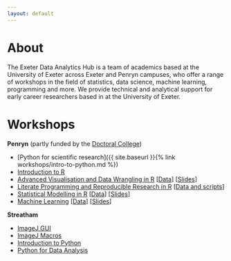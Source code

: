 ```yaml
---
layout: default
---
```


# About

The Exeter Data Analytics Hub is a team of academics based at the University of Exeter across Exeter and Penryn campuses, 
who offer a range of workshops in the field of statistics, data science, machine learning, programming
and more. We provide technical and analytical support for early career researchers based in at the University of Exeter.

# Workshops

**Penryn** (partly funded by the [Doctoral College](https://www.exeter.ac.uk/doctoralcollege/researcherdevelopment/rdrc/))

* [Python for scientific research]({{ site.baseurl }}{% link workshops/intro-to-python.md %})
* [Introduction to R](IntroToR)
* [Advanced Visualisation and Data Wrangling in R](AdVis) [[Data](AdVis/dataFiles.zip)] [[Slides](AdVis/slides.zip)]
* [Literate Programming and Reproducible Research in R](LitProg) [[Data and scripts](LitProg/dataFiles.zip)]
* [Statistical Modelling in R](StatModelling) [[Data](StatModelling/dataFiles.zip)] [[Slides](StatModelling/slides.zip)]
* [Machine Learning](MachineLearning) [[Data](MachineLearning/data.zip)] [[Slides]()]

**Streatham**

* [ImageJ GUI](imagej-gui)
* [ImageJ Macros](imagej-macros)
* [Introduction to Python](python-intro)
* [Python for Data Analysis](python-data)
